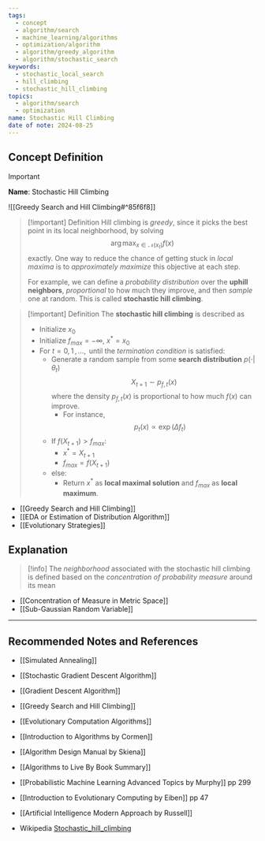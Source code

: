 ```yaml
---
tags:
  - concept
  - algorithm/search
  - machine_learning/algorithms
  - optimization/algorithm
  - algorithm/greedy_algorithm
  - algorithm/stochastic_search
keywords:
  - stochastic_local_search
  - hill_climbing
  - stochastic_hill_climbing
topics:
  - algorithm/search
  - optimization
name: Stochastic Hill Climbing
date of note: 2024-08-25
---
```


## Concept Definition

>[!important]
>**Name**: Stochastic Hill Climbing

![[Greedy Search and Hill Climbing#^85f6f8]]

>[!important] Definition
>Hill climbing is *greedy*, since it picks the best point in its local neighborhood, by solving $$\arg\max_{x\in \mathcal{N}(x_{t})} f(x)$$  exactly. One way to reduce the chance of getting stuck in *local maxima* is to *approximately maximize* this objective at each step. 
>
>For example, we can define a *probability distribution* over the **uphill neighbors**,  *proportional* to how much they improve, and then *sample* one at random. This is called **stochastic hill climbing**.


>[!important] Definition
>The **stochastic hill climbing** is described as 
>- Initialize $x_{0}$
>- Initialize $f_{max} = -\infty$, $x^{*}= x_{0}$
>- For $t=0,\,1\,{,}\ldots{,}\,$ until the *termination condition* is satisfied:
>	- Generate a random sample from some **search distribution** $p(\cdot|\theta_{t})$ $$X_{t+1} \sim p_{f,t}(x)$$ where the density $p_{f,t}(x)$ is proportional to how much $f(x)$ can improve. 
>		- For instance, $$p_{t}(x) \propto \exp \left( \Delta f_{t} \right)$$
>	- If $f(X_{t+1}) > f_{max}$:
>		- $x^{*} = X_{t+1}$
>		- $f_{max} = f(X_{t+1})$
>	- else:
>		- Return $x^{*}$ as **local maximal solution** and $f_{max}$ as **local maximum**.

- [[Greedy Search and Hill Climbing]]
- [[EDA or Estimation of Distribution Algorithm]]
- [[Evolutionary Strategies]]



## Explanation

>[!info]
>The *neighborhood* associated with the stochastic hill climbing is defined based on the *concentration of probability measure* around its mean

- [[Concentration of Measure in Metric Space]]
- [[Sub-Gaussian Random Variable]]





-----------
##  Recommended Notes and References


- [[Simulated Annealing]]
- [[Stochastic Gradient Descent Algorithm]]
- [[Gradient Descent Algorithm]]
- [[Greedy Search and Hill Climbing]]

- [[Evolutionary Computation Algorithms]]


- [[Introduction to Algorithms by Cormen]]
- [[Algorithm Design Manual by Skiena]]
- [[Algorithms to Live By Book Summary]]

- [[Probabilistic Machine Learning Advanced Topics by Murphy]] pp 299
- [[Introduction to Evolutionary Computing by Eiben]] pp 47
- [[Artificial Intelligence Modern Approach by Russell]]
- Wikipedia [Stochastic_hill_climbing](https://en.wikipedia.org/wiki/Stochastic_hill_climbing)